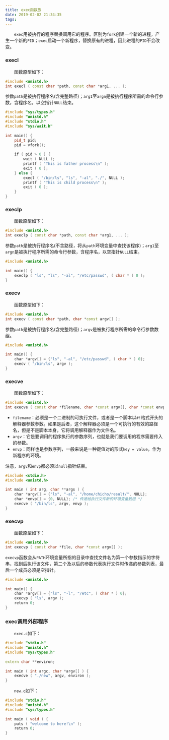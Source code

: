 ```yaml
---
title: exec函数族
date: 2019-02-02 21:34:35
tags:
---
```

&emsp;&emsp;`exec`用被执行的程序替换调用它的程序。区别为`fork`创建一个新的进程，产生一个新的`PID`；`exec`启动一个新程序，替换原有的进程，因此进程的`PID`不会改变。

### execl

&emsp;&emsp;函数原型如下：

``` cpp
#include <unistd.h>
int execl ( const char *path, const char *arg1, ... );
```

参数`path`是被执行程序名(含完整路径)；`arg1`至`argn`是被执行程序所需的命令行参数，含程序名，以空指针`NULL`结束。

``` cpp
#include "sys/types.h"
#include "unistd.h"
#include "stdio.h"
#include "sys/wait.h"
​
int main() {
    pid_t pid;
    pid = vfork();
​
    if ( pid > 0 ) {
        wait ( NULL );
        printf ( "This is father process\n" );
        exit ( 0 );
    } else {
        execl ( "/bin/ls", "ls", "-al", "./", NULL );
        printf ( "This is child process\n" );
        exit ( 0 );
    }
}
```

### execlp

&emsp;&emsp;函数原型如下：

``` cpp
#include <unistd.h>
int execlp ( const char *path, const char *arg1, ... );
```

参数`path`是被执行程序名(不含路径，将从`path`环境变量中查找该程序)；`arg1`至`argn`是被执行程序所需的命令行参数，含程序名，以空指针`NULL`结束。

``` cpp
#include <unistd.h>
​
int main() {
    execlp ( "ls", "ls", "-al", "/etc/passwd", ( char * ) 0 );
}
```

### execv

&emsp;&emsp;函数原型如下：

``` cpp
#include <unistd.h>
int execv ( const char *path, char *const argv[] );
```

参数`path`是被执行程序名(含完整路径)；`argv`是被执行程序所需的命令行参数数组。

``` cpp
#include <unistd.h>
​
int main() {
    char *argv[] = {"ls", "-al", "/etc/passwd", ( char * ) 0};
    execv ( "/bin/ls", argv );
}
```

### execve

&emsp;&emsp;函数原型如下：

``` cpp
#include <unistd.h>
int execve ( const char *filename, char *const argv[], char *const envp[] );
```

- `filename`：必须是一个二进制的可执行文件，或者是一个脚本以`#!`格式开头的解释器参数参数。如果是后者，这个解释器必须是一个可执行的有效的路径名，但是不是脚本本身，它将调用解释器作为文件名。
- `argv`：它是要调用的程序执行的参数序列，也就是我们要调用的程序需要传入的参数。
- `envp`：同样也是参数序列，一般来说是一种键值对的形式`key = value`，作为新程序的环境。

注意，`argv`和`envp`都必须以`null`指针结束。

``` cpp
#include <stdio.h>
#include <unistd.h>
​
int main ( int arg, char **args ) {
    char *argv[] = {"ls", "-al", "/home/chicho/result/", NULL};
    char *envp[] = {0, NULL}; /* 传递给执行文件新的环境变量数组 */
    execve ( "/bin/ls", argv, envp );
}
```

### execvp

&emsp;&emsp;函数原型如下：

``` cpp
#include <unistd.h>
int execvp ( const char *file, char *const argv[] );
```

`execvp`函数会从`PATH`环境变量所指的目录中查找文件名为第一个参数指示的字符串，找到后执行该文件，第二个及以后的参数代表执行文件时传递的参数列表，最后一个成员必须是空指针。

``` cpp
#include <unistd.h>
​
int main() {
    char *argv[] = {"ls", "-l", "/etc", ( char * ) 0};
    execvp ( "ls", argv );
    return 0;
}
```

### exec调用外部程序

&emsp;&emsp;`exec.c`如下：

``` cpp
#include "stdio.h"
#include "unistd.h"
#include "sys/types.h"
​
extern char **environ;
​
int main ( int argc, char *argv[] ) {
    execve ( "./new", argv, environ );
}
```

&emsp;&emsp;`new.c`如下：

``` cpp
#include "stdio.h"
#include "unistd.h"
#include "sys/types.h"
​
int main ( void ) {
    puts ( "welcome to here!\n" );
    return 0;
}
```